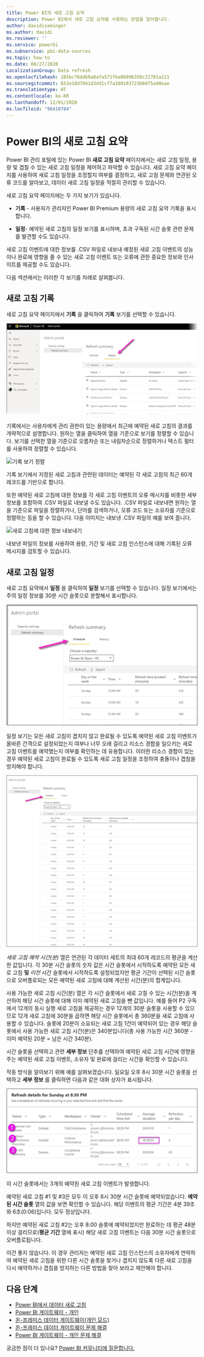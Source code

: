 ```yaml
---
title: Power BI의 새로 고침 요약
description: Power BI에서 새로 고침 요약을 사용하는 방법을 알아봅니다.
author: davidiseminger
ms.author: davidi
ms.reviewer: ''
ms.service: powerbi
ms.subservice: pbi-data-sources
ms.topic: how-to
ms.date: 08/27/2020
LocalizationGroup: Data refresh
ms.openlocfilehash: 285bc76ddb0a0afa571fba06096358c22781a121
ms.sourcegitcommit: 653e18d7041d3dd1cf7a38010372366975a98eae
ms.translationtype: HT
ms.contentlocale: ko-KR
ms.lasthandoff: 12/01/2020
ms.locfileid: "96410784"
---
```

# <a name="refresh-summaries-for-power-bi"></a>Power BI의 새로 고침 요약

Power BI 관리 포털에 있는 Power BI **새로 고침 요약** 페이지에서는 새로 고침 일정, 용량 및 겹칠 수 있는 새로 고침 일정을 제어하고 파악할 수 있습니다. 새로 고침 요약 페이지를 사용하여 새로 고침 일정을 조정할지 여부를 결정하고, 새로 고침 문제와 연관된 오류 코드를 알아보고, 데이터 새로 고침 일정을 적절히 관리할 수 있습니다. 

새로 고침 요약 페이지에는 두 가지 보기가 있습니다.

* **기록** - 사용자가 관리자인 Power BI Premium 용량의 새로 고침 요약 기록을 표시합니다.

* **일정**- 예약된 새로 고침의 일정 보기를 표시하며, 초과 구독된 시간 슬롯 관련 문제를 발견할 수도 있습니다.

새로 고침 이벤트에 대한 정보를 .CSV 파일로 내보내 예정된 새로 고침 이벤트의 성능이나 완료에 영향을 줄 수 있는 새로 고침 이벤트 또는 오류에 관한 중요한 정보와 인사이트를 제공할 수도 있습니다.

다음 섹션에서는 이러한 각 보기를 차례로 살펴봅니다. 

## <a name="refresh-history"></a>새로 고침 기록

새로 고침 요약 페이지에서 **기록** 을 클릭하여 **기록** 보기를 선택할 수 있습니다.

![새로 고침 요약의 기록 보기](media/refresh-summaries/refresh-summaries-01a.jpg)

기록에서는 사용자에게 관리 권한이 있는 용량에서 최근에 예약된 새로 고침의 결과를 개략적으로 설명합니다. 원하는 열을 클릭하여 열을 기준으로 보기를 정렬할 수 있습니다. 보기를 선택한 열을 기준으로 오름차순 또는 내림차순으로 정렬하거나 텍스트 필터를 사용하여 정렬할 수 있습니다.

![기록 보기 정렬](media/refresh-summaries/refresh-summaries-01b.jpg)

기록 보기에서 지정된 새로 고침과 관련된 데이터는 예약된 각 새로 고침의 최근 60개 레코드를 기반으로 합니다.

또한 예약된 새로 고침에 대한 정보를 각 새로 고침 이벤트의 오류 메시지를 비롯한 세부 정보를 포함하여 .CSV 파일로 내보낼 수도 있습니다. .CSV 파일로 내보내면 원하는 열을 기준으로 파일을 정렬하거나, 단어를 검색하거나, 오류 코드 또는 소유자를 기준으로 정렬하는 등을 할 수 있습니다. 다음 이미지는 내보낸 .CSV 파일의 예를 보여 줍니다. 

![새로 고침에 대한 정보 내보내기](media/refresh-summaries/refresh-summaries-05.jpg)

내보낸 파일의 정보를 사용하여 용량, 기간 및 새로 고침 인스턴스에 대해 기록된 오류 메시지를 검토할 수 있습니다. 


## <a name="refresh-schedule"></a>새로 고침 일정

새로 고침 요약에서 **일정** 을 클릭하여 **일정** 보기를 선택할 수 있습니다. 일정 보기에서는 주의 일정 정보를 30분 시간 슬롯으로 분할해서 표시합니다. 

![스크린샷은 새로 고침 일정 페이지의 일정 탭을 자세히 보여 줍니다.](media/refresh-summaries/refresh-summaries-02a.jpg)

일정 보기는 모든 새로 고침이 겹치지 않고 완료될 수 있도록 예약된 새로 고침 이벤트가 올바른 간격으로 설정되었는지 여부나 너무 오래 걸리고 리소스 경합을 일으키는 새로 고침 이벤트를 예약했는지 여부를 확인하는 데 유용합니다. 이러한 리소스 경합이 있는 경우 예약된 새로 고침이 완료될 수 있도록 새로 고침 일정을 조정하여 충돌이나 겹침을 방지해야 합니다. 

![스크린샷은 새로 고침 일정 페이지의 일정 탭을 보여 줍니다.](media/refresh-summaries/refresh-summaries-02.jpg)

*새로 고침 예약 시간(분)* 열은 연관된 각 데이터 세트의 최대 60개 레코드의 평균을 계산한 값입니다. 각 30분 시간 슬롯의 숫자 값은 시간 슬롯에서 시작하도록 예약된 모든 새로 고침 **및** *이전* 시간 슬롯에서 시작하도록 설정되었지만 평균 기간이 선택된 시간 슬롯으로 오버플로되는 모든 예약된 새로 고침에 대해 계산된 시간(분)의 합계입니다.

사용 가능한 새로 고침 시간(분) 열은 각 시간 슬롯에서 새로 고칠 수 있는 시간(분)을 계산하여 해당 시간 슬롯에 대해 이미 예약된 새로 고침을 뺀 값입니다. 예를 들어 P2 구독에서 12개의 동시 실행 새로 고침을 제공하는 경우 12개의 30분 슬롯을 사용할 수 있으므로 12개 새로 고침에 30분을 곱하면 해당 시간 슬롯에서 총 360분을 새로 고침에 사용할 수 있습니다. 슬롯에 20분이 소요되는 새로 고침 1건이 예약되어 있는 경우 해당 슬롯에서 사용 가능한 새로 고침 시간(분)은 340분입니다(총 사용 가능한 시간 360분 - 이미 예약된 20분 = 남은 시간 340분). 

시간 슬롯을 선택하고 관련 **세부 정보** 단추를 선택하여 예약된 새로 고침 시간에 영향을 주는 예약된 새로 고침 이벤트, 소유자 및 완료에 걸리는 시간을 확인할 수 있습니다.

작동 방식을 알아보기 위해 예를 살펴보겠습니다. 일요일 오후 8시 30분 시간 슬롯을 선택하고 **세부 정보** 를 클릭하면 다음과 같은 대화 상자가 표시됩니다.

![스크린샷은 선택한 시간에 대한 새로 고침 세부 정보를 보여 줍니다.](media/refresh-summaries/refresh-summaries-04.jpg)

이 시간 슬롯에서는 3개의 예약된 새로 고침 이벤트가 발생합니다. 

예약된 새로 고침 #1 및 #3은 모두 이 오후 8시 30분 시간 슬롯에 예약되었습니다. **예약된 시간 슬롯** 열의 값을 보면 확인할 수 있습니다. 해당 이벤트의 평균 기간은 4분 39초와 6초(0:06)입니다. 모두 정상입니다.

하지만 예약된 새로 고침 #2는 오후 8:00 슬롯에 예약되었지만 완료하는 데 평균 48분 이상 걸리므로(**평균 기간** 열에 표시) 해당 새로 고침 이벤트는 다음 30분 시간 슬롯으로 오버플로됩니다. 

이건 좋지 않습니다. 이 경우 관리자는 예약된 새로 고침 인스턴스의 소유자에게 연락하여 예약된 새로 고침을 위한 다른 시간 슬롯을 찾거나 겹치지 않도록 다른 새로 고침을 다시 예약하거나 겹침을 방지하는 다른 방법을 찾아 보라고 제안해야 합니다. 


## <a name="next-steps"></a>다음 단계

- [Power BI에서 데이터 새로 고침](refresh-data.md)  
- [Power BI 게이트웨이 - 개인](service-gateway-personal-mode.md)  
- [온-프레미스 데이터 게이트웨이(개인 모드)](service-gateway-onprem.md)  
- [온-프레미스 데이터 게이트웨이 문제 해결](service-gateway-onprem-tshoot.md)  
- [Power BI 게이트웨이 - 개인 문제 해결](service-admin-troubleshooting-power-bi-personal-gateway.md)  

궁금한 점이 더 있나요? [Power BI 커뮤니티에 질문합니다.](https://community.powerbi.com/)